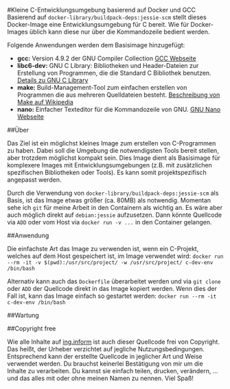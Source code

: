 #Kleine C-Entwicklungsumgebung basierend auf Docker und GCC
Basierend auf `docker-library/buildpack-deps:jessie-scm` stellt dieses Docker-Image eine Entwicklungsumgebung für C bereit. Wie für Docker-Images üblich kann diese nur über die Kommandozeile bedient werden.

Folgende Anwendungen werden dem Basisimage hinzugefügt:

* **gcc:** Version 4.9.2 der GNU Compiler Collection [GCC Webseite](https://gcc.gnu.org)
* **libc6-dev:** GNU C Library: Bibliotheken und Header-Dateien zur Erstellung von Programmen, die die Standard C Bibliothek benutzen. [Details zu GNU C Library](http://de.wikipedia.org/wiki/GNU-C-Bibliothek)
* **make:** Build-Management-Tool zum einfachen erstellen von Programmen die aus mehreren Quelldateien besteht. [Beschreibung von Make auf Wikipedia](http://de.wikipedia.org/wiki/Make)
* **nano:** Einfacher Texteditor für die Kommandozeile von GNU. [GNU Nano Webseite](http://www.nano-editor.org)

##Über

Das Ziel ist ein möglichst kleines Image zum erstellen von C-Programmen zu haben. Dabei soll die Umgebung die notwendigsten Tools bereit stellen, aber trotzdem möglichst kompakt sein. Dies Image dient als Basisimage für komplexere Images mit Entwicklungsumgebungen (z.B. mit zusätzlichen spezifischen Bibliotheken oder Tools). Es kann somit projektspezifisch angepasst werden.

Durch die Verwendung von `docker-library/buildpack-deps:jessie-scm` als Basis, ist das Image etwas größer (ca. 80MB) als notwendig. Momentan sehe ich `git` für meine Arbeit in den Containern als wichtig an. Es wäre aber auch möglich direkt auf `debian:jessie` aufzusetzen. Dann könnte Quellcode via `ADD` oder vom Host via `docker run -v ...` in den Container gelangen.

##Anwendung

Die einfachste Art das Image zu verwenden ist, wenn ein C-Projekt, welches auf dem Host gespeichert ist, im Image verwendet wird:
`docker run --rm -it -v $(pwd):/usr/src/project/ -w /usr/src/project/ c-dev-env /bin/bash`

Alternativ kann auch das `Dockerfile` überarbeitet werden und via `git clone` oder `ADD` der Quellcode direkt in das Image kopiert werden. Wenn dies der Fall ist, kann das Image einfach so gestartet werden:
`docker run --rm -it c-dev-env /bin/bash`

##Wartung

##Copyright free

Wie alle Inhalte auf [ing.inform](www.inginform.de) ist auch dieser Quellcode frei von Copyright. Das heißt, der Urheber verzichtet auf jegliche Nutzungsbedingungen. Entsprechend kann der erstellte Quellcode in jeglicher Art und Weise verwendet werden. Du brauchst keinerlei Bestätigung von mir um die Inhalte zu verarbeiten. Du kannst sie einfach teilen, drucken, verändern, ... und das alles mit oder ohne meinen Namen zu nennen. Viel Spaß!